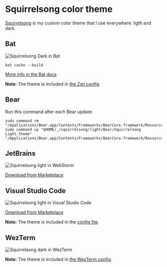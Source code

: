 # Squirrelsong color theme

[Squirrelsong](https://sapegin.me/squirrelsong/) is my custom color theme that I use everywhere: ligth and dark.

## Bat

![Squirrelsong Dark in Bat](https://github-production-user-asset-6210df.s3.amazonaws.com/70067/259703583-8322747d-45f8-427b-9721-20d0c9987e50.png)

```shell
bat cache --build
```

[More info in the Bat docs](https://github.com/sharkdp/bat#adding-new-themes)

**Note:** The theme is included in [the Zsh config](../zsh/env.zsh).

## Bear

Run this command after each Bear update:

```shell
sudo command rm "/Applications/Bear.app/Contents/Frameworks/BearCore.framework/Resources/Ayu.theme"
sudo command cp "$HOME/_/squirrelsong/light/Bear/Squirrelsong Light.theme" "/Applications/Bear.app/Contents/Frameworks/BearCore.framework/Resources/Ayu.theme"
```

## JetBrains

![Squirrelsong light in WebStorm](https://github.com/sapegin/squirrelsong/raw/master/light/JetBrains/squirrelsong-light/screenshot.png)

[Download from Marketplace](https://plugins.jetbrains.com/plugin/22568-squirrelsong-light-theme)

## Visual Studio Code

![Squirrelsong light in Visual Studio Code](https://raw.githubusercontent.com/sapegin/squirrelsong/master/light/VSCode/SquirrelsongLight/screenshots/screenshot.jpg)

[Download from Marketplace](https://marketplace.visualstudio.com/items?itemName=sapegin.Theme-SquirrelsongLight)

**Note:** The theme is included in the [config file](../vscode/User/settings.json).

## WezTerm

![Squirrelsong dark in WezTerm](https://github.com/sapegin/squirrelsong/raw/master/dark/WezTerm/screenshot.jpg)

**Note:** The theme is included in [the WezTerm config](../tilde/.wezterm.lua).
